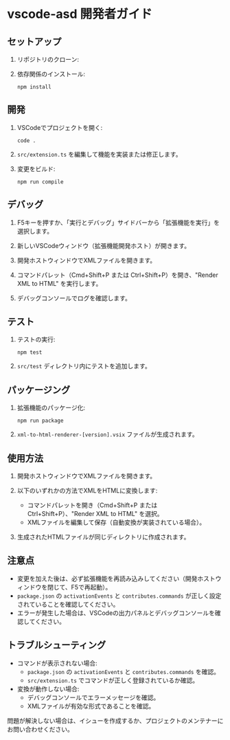 # vscode-asd 開発者ガイド

## セットアップ

1. リポジトリのクローン:

2. 依存関係のインストール:

   ```
   npm install
   ```

## 開発

1. VSCodeでプロジェクトを開く:
   ```
   code .
   ```

2. `src/extension.ts` を編集して機能を実装または修正します。

3. 変更をビルド:
   ```
   npm run compile
   ```

## デバッグ

1. F5キーを押すか、「実行とデバッグ」サイドバーから「拡張機能を実行」を選択します。

2. 新しいVSCodeウィンドウ（拡張機能開発ホスト）が開きます。

3. 開発ホストウィンドウでXMLファイルを開きます。

4. コマンドパレット（Cmd+Shift+P または Ctrl+Shift+P）を開き、"Render XML to HTML" を実行します。

5. デバッグコンソールでログを確認します。

## テスト

1. テストの実行:
   ```
   npm test
   ```

2. `src/test` ディレクトリ内にテストを追加します。

## パッケージング

1. 拡張機能のパッケージ化:
   ```
   npm run package
   ```

2. `xml-to-html-renderer-[version].vsix` ファイルが生成されます。

## 使用方法

1. 開発ホストウィンドウでXMLファイルを開きます。

2. 以下のいずれかの方法でXMLをHTMLに変換します:
   - コマンドパレットを開き（Cmd+Shift+P または Ctrl+Shift+P）、"Render XML to HTML" を選択。
   - XMLファイルを編集して保存（自動変換が実装されている場合）。

3. 生成されたHTMLファイルが同じディレクトリに作成されます。

## 注意点

- 変更を加えた後は、必ず拡張機能を再読み込みしてください（開発ホストウィンドウを閉じて、F5で再起動）。
- `package.json` の `activationEvents` と `contributes.commands` が正しく設定されていることを確認してください。
- エラーが発生した場合は、VSCodeの出力パネルとデバッグコンソールを確認してください。

## トラブルシューティング

- コマンドが表示されない場合:
  - `package.json` の `activationEvents` と `contributes.commands` を確認。
  - `src/extension.ts` でコマンドが正しく登録されているか確認。
- 変換が動作しない場合:
  - デバッグコンソールでエラーメッセージを確認。
  - XMLファイルが有効な形式であることを確認。

問題が解決しない場合は、イシューを作成するか、プロジェクトのメンテナーにお問い合わせください。